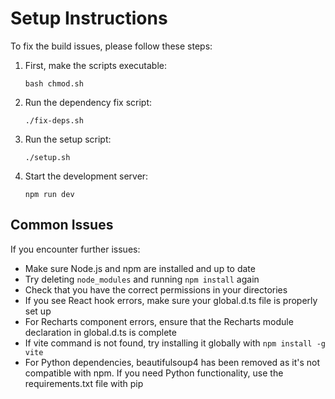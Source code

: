 
# Setup Instructions

To fix the build issues, please follow these steps:

1. First, make the scripts executable:
   ```
   bash chmod.sh
   ```

2. Run the dependency fix script:
   ```
   ./fix-deps.sh
   ```
   
3. Run the setup script:
   ```
   ./setup.sh
   ```
   
4. Start the development server:
   ```
   npm run dev
   ```

## Common Issues

If you encounter further issues:

- Make sure Node.js and npm are installed and up to date
- Try deleting `node_modules` and running `npm install` again 
- Check that you have the correct permissions in your directories
- If you see React hook errors, make sure your global.d.ts file is properly set up
- For Recharts component errors, ensure that the Recharts module declaration in global.d.ts is complete
- If vite command is not found, try installing it globally with `npm install -g vite`
- For Python dependencies, beautifulsoup4 has been removed as it's not compatible with npm. If you need Python functionality, use the requirements.txt file with pip


